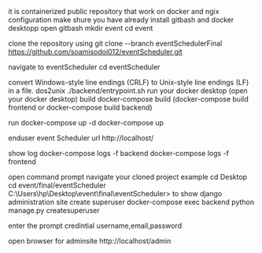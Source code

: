 it is containerized public repository that work on docker and ngix configuration
make shure you have already install gitbash and docker desktopp
open gitbash
mkdir event cd event

clone the repository using
git clone --branch eventSchedulerFinal https://github.com/soamisodoi012/eventScheduler.git

navigate to eventScheduler
cd eventScheduler

convert Windows-style line endings (CRLF) to Unix-style line endings (LF) in a file.
  dos2unix ./backend/entrypoint.sh
run your docker desktop (open your docker desktop)
build
docker-compose build (docker-compose build frontend or docker-compose build backend)

run
docker-compose up -d docker-compose up

enduser event Scheduler url
http://localhost/

show log
docker-compose logs -f backend docker-compose logs -f frontend

open command prompt
navigate your cloned project example
 cd Desktop
cd event/final/eventScheduler
C:\Users\hp\Desktop\event\final\eventScheduler>
to show django administration site create superuser
docker-compose exec backend python manage.py createsuperuser

enter the prompt credintial
username,email,password

open browser for adminsite
http://localhost/admin